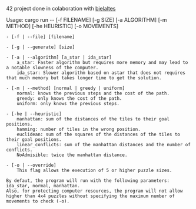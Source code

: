 42 project done in colaboration with [bielaltes](https://github.com/bielaltes) 

Usage: cargo run -- [-f FILENAME] [-g SIZE] [-a ALGORITHM] [-m METHOD] [-he HEURISTIC] [-o MOVEMENTS]

    - [-f | --file] [filename]

    - [-g | --generate] [size]

    - [-a | --algorithm] [a_star | ida_star]
        a_star: Faster algorithm but requires more memory and may lead to a notable slowness of the computer.
        ida_star: Slower algorithm based on astar that does not requires that much memory but takes longer time to get the solution.

    - [-m | --method] [normal | greedy | uniform]
        normal: knows the previous steps and the cost of the path.
        greedy: only knows the cost of the path.
        uniform: only knows the previous steps.

    - [-he | --heuristic]
        manhattan: sum of the distances of the tiles to their goal positions.
        hamming: number of tiles in the wrong position.
        euclidean: sum of the squares of the distances of the tiles to their goal positions.
        linear_conflicts: sum of the manhattan distances and the number of conflicts.
        NoAdmisible: twice the manhattan distance.

    - [-o | --override] 
        This flag allows the execution of 5 or higher puzzle sizes.

    By defaut, the program will run with the following parameters: ida_star, normal, manhattan.
    Also, for protecting computer resources, the program will not allow higher than 4x4 puzzles without specifying the maximum number of movements to check (-o).
